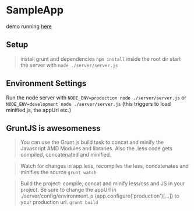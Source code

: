 SampleApp
=========================

demo running [here](http://moolen.aries.uberspace.de/boilerplate/)

## Setup

> install grunt and dependencies
	```npm install```
> inside the root dir start the server with
	```node ./server/server.js```

## Environment Settings
Run the node server with 
	```NODE_ENV=production node ./server/server.js```
or
	```NODE_ENV=development node ./server/server.js```
	(this triggers to load minified js, the appUrl etc.)
	
## GruntJS is awesomeness
> You can use the Grunt.js build task to concat and minify the Javascript AMD Modules and libraries. Also the .less code gets compiled, concatenated and minified.

> Watch for changes in app.less, recompiles the less, concatenates and minifies the source 
	```grunt watch```

> Build the project: compile, concat and minify less/css and JS in your project. Be sure to change the appUrl in ./server/config/environment.js (app.configure('production')\[...\]) to your production url.
	```grunt build```